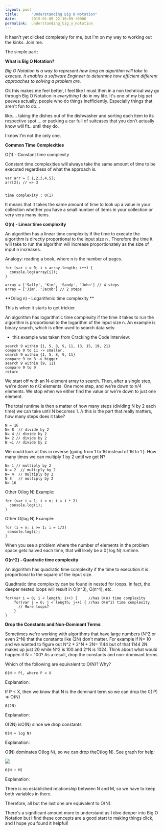```yaml
---
layout: post
title:      "Understanding Big O Notation"
date:       2019-01-05 22:10:09 +0000
permalink:  understanding_big_o_notation
---
```



It hasn't yet clicked completely for me, but I'm on my way to working out the kinks. Join me. 

The simple part: 

**What is Big O Notation?**

*Big O Notation is a way to represent how long an algorithm will take to execute. It enables a software Engineer to determine how efficient different approaches to solving a problem are.*

Ok this makes me feel better, I feel like I must then in a non technical way go through Big O Notation in *everything* I do in my life.  It's one of my big pet peeves actually, people who do things inefficiently.  Especially things that aren't fun to do... 

like.... taking the dishes out of the dishwasher and sorting each item to its respective spot ... or packing a car full of suitcases that you don't actually know will fit.. until they do. 

I know I'm not the only one. 

**Common Time Complexities**

O(1) - Constant time complexity

Constant time complexities will always take the same amount of time to be executed regardless of what the approach is. 

```
var arr = [ 1,2,3,4,5];
arr[2]; // => 3


time complexity : O(1) 
```

 It means that it takes the same amount of time to look up a value in your collection whether you have a small number of items in your collection or very very many items.

**O(n)  - Linear time complexity**

An algorithm has a linear time complexity if the time to execute the algorithm is directly proportional to the input size n . Therefore the time it will take to run the algorithm will increase proportionately as the size of input n increases.

Analogy:  reading a book, where n is the number of pages.

```
for (var i = 0; i < array.length; i++) {
  console.log(array[i]);
}

array = ['Sally', 'Kim', 'Sandy', 'John'] // 4 steps 
array = ['Jim', 'Jacob'] // 2 steps 
```

**O(log n) - Logarithmic time complexity **

This is when it starts to get trickier. 

An algorithm has logarithmic time complexity if the time it takes to run the algorithm is proportional to the logarithm of the input size n. An example is binary search, which is often used to search data sets:

* this example was taken from Cracking the Code Interview: 



```
search 9 within {1, 5, 8, 9, 11, 13, 15, 19, 21} 
compare 9 to 11 -> smaller. 
search 9 within {1, 5, 8, 9, 11}
compare 9 to 8 -> bigger
search 9 within {9, 11}
compare 9 to 9
return
```
We start off with an N-element array to search. Then, after a single step, we're down to n/2 elements. One
more step, and we're down to n/4 elements. We stop when we either find the value or we're down to just
one element.

The total runtime is then a matter of how many steps (dividing N by 2 each time) we can take until N
becomes 1. // this is the part that really matters, how many steps does it take? 

```
N = 16
N= 8  // divide by 2 
N= 4 // divide by 2 
N= 2 // divide by 2 
N =1 // divide by 2 

``` 

We could look at this in reverse (going from 1 to 16 instead of 16 to 1 ). How many times we can multiply 1
by 2 until we get N?

```
N= 1 // multiply by 2 
N = 2  // multiply by 2 
N= 4  // multiply by 2 
N 8   // multiply by 2 
N= 16
```

Other O(log N) Example: 

```
for (var i = 1; i < n; i = i * 2)
  console.log(i);
}
```

Other O(log N) Example:

```
for (i = n; i >= 1; i = i/2)
 console.log(i);
}

```

When you see a problem where the number of elements in the
problem space gets halved each time, that will likely be a 0( log N) runtime. 


**O(n^2) - Quadratic time complexity**

An algorithm has quadratic time complexity if the time to execution it is proportional to the square of the input size.

Quadtratic time complexity can be found in nested for loops. In fact, the deeper nested loops will result in O(n^3), O(n^4), etc.

```
for(var i = 0; i < length; i++) {     //has O(n) time complexity
    for(var j = 0; j < length; j++) { //has O(n^2) time complexity
      // More loops?
    }
}

```

**Drop the Constants and Non-Dominant Terms**: 

Sometimes we're working with algorithms that have large numbers (N^2 or even 2^N) that the constants like (2N) don't matter. For example if N= 10 and we wanted to figure out N^2 * 2^N + 2N= 1144 but of that 1144 2N makes up just 20 while N^2 is 100 and 2^N is 1024. Think about what would happen if N = 100? As a result, drop the constants and non-dominant terms. 

Which of the following are equivalent to O(N)? Why?

```
O(N + P), where P < X
```

Explanation:

 If P < X, then we know that N is the dominant term so we can drop the 0( P) => O(N)

```
0(2N)
```

Explanation:

0(2N) isO(N) since we drop constants


```
O(N + log N)
```

Explanation: 

O(N) dominates O(log N), so we can drop theO(log N). See graph for help: 

![](https://qph.fs.quoracdn.net/main-qimg-dc31e536ddf8f450632a848c33c5cc03)

```
O(N + M)
```

Explanation: 

There is no established relationship between N and M, so we have to keep both variables in there.

Therefore, all but the last one are equivalent to O(N). 


There's a significant amount more to understand as I dive deeper into Big O Notation but I find these concepts are a good start to making things click, and I hope you found it helpful! 

